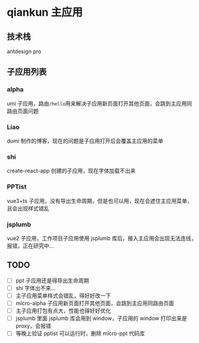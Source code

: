 # qiankun 主应用

## 技术栈

antdesign pro

## 子应用列表

### alpha

umi 子应用，路由`/hello`用来解决子应用新页面打开其他页面，会跳到主应用同路由页面问题

### Liao

dumi 制作的博客，现在的问题是子应用打开后会覆盖主应用的菜单

### shi

create-react-app 创建的子应用，现在字体加载不出来

### PPTist

vue3+ts 子应用，没有导出生命周期，但是也可以用，现在会遮住主应用菜单，且会出现样式错乱

### jsplumb

vue2 子应用，工作项目子应用使用 jsplumb 库后，接入主应用会出现无法连线，报错，正在研究中...

## TODO

- [ ] ppt 子应用还是得导出生命周期
- [ ] shi 字体出不来...
- [ ] 主子应用菜单样式会错乱，得好好改一下
- [ ] micro-alpha 子应用新页面打开其他页面，会跳到主应用同路由页面
- [ ] 主子应用打包有点大，性能也得好好优化
- [ ] jsplumb 里面 jsplumb 库会用到 window，子应用的 window 打印出来是 proxy，会报错
- [ ] 等晚上验证 pptist 可以运行时，删除 micro-ppt 代码库

